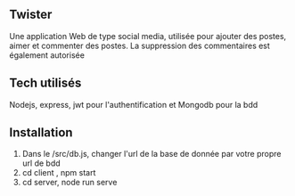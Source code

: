 ## Twister

Une application Web de type social media, utilisée pour ajouter des postes, aimer et commenter des postes.
La suppression des commentaires est également autorisée


## Tech utilisés 

Nodejs, express, jwt pour l'authentification et Mongodb pour la bdd 


## Installation

1. Dans le /src/db.js, changer l'url de la base de donnée par votre propre url de bdd 
1. cd client , npm start
2. cd server, node run serve

